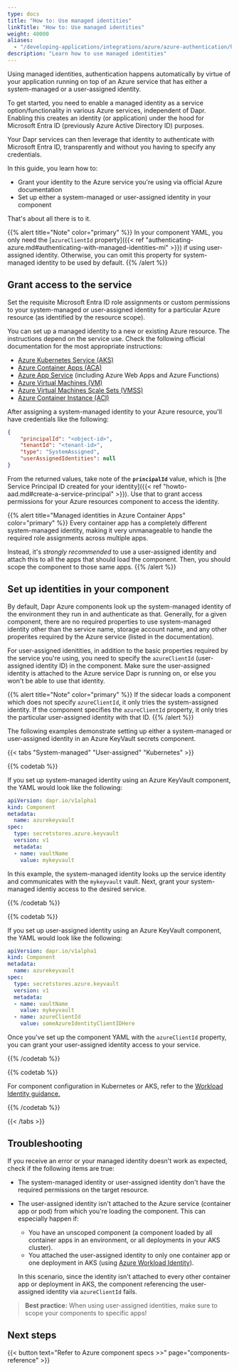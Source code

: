 ```yaml
---
type: docs
title: "How to: Use managed identities"
linkTitle: "How to: Use managed identities"
weight: 40000
aliases:
  - "/developing-applications/integrations/azure/azure-authentication/howto-msi/"
description: "Learn how to use managed identities"
---
```


Using managed identities, authentication happens automatically by virtue of your application running on top of an Azure service that has either a system-managed or a user-assigned identity. 

To get started, you need to enable a managed identity as a service option/functionality in various Azure services, independent of Dapr. Enabling this creates an identity (or application) under the hood for Microsoft Entra ID (previously Azure Active Directory ID) purposes.

Your Dapr services can then leverage that identity to authenticate with Microsoft Entra ID, transparently and without you having to specify any credentials.

In this guide, you learn how to:
- Grant your identity to the Azure service you're using via official Azure documentation
- Set up either a system-managed or user-assigned identity in your component


That's about all there is to it.

{{% alert title="Note" color="primary" %}}
In your component YAML, you only need the [`azureClientId` property]({{< ref "authenticating-azure.md#authenticating-with-managed-identities-mi" >}}) if using user-assigned identity. Otherwise, you can omit this property for system-managed identity to be used by default.
{{% /alert %}}

## Grant access to the service

Set the requisite Microsoft Entra ID role assignments or custom permissions to your system-managed or user-assigned identity for a particular Azure resource (as identified by the resource scope).

You can set up a managed identity to a new or existing Azure resource. The instructions depend on the service use. Check the following official documentation for the most appropriate instructions:

- [Azure Kubernetes Service (AKS)](https://docs.microsoft.com/azure/aks/use-managed-identity)
- [Azure Container Apps (ACA)](https://learn.microsoft.com/azure/container-apps/dapr-components?tabs=yaml#using-managed-identity)
- [Azure App Service](https://docs.microsoft.com/azure/app-service/overview-managed-identity) (including Azure Web Apps and Azure Functions)
- [Azure Virtual Machines (VM)](https://docs.microsoft.com/azure/active-directory/managed-identities-azure-resources/qs-configure-cli-windows-vm)
- [Azure Virtual Machines Scale Sets (VMSS)](https://docs.microsoft.com/azure/active-directory/managed-identities-azure-resources/qs-configure-cli-windows-vmss)
- [Azure Container Instance (ACI)](https://docs.microsoft.com/azure/container-instances/container-instances-managed-identity)

After assigning a system-managed identity to your Azure resource, you'll have credentials like the following:

```json
{
    "principalId": "<object-id>",
    "tenantId": "<tenant-id>",
    "type": "SystemAssigned",
    "userAssignedIdentities": null
}
```

From the returned values, take note of the **`principalId`** value, which is [the Service Principal ID created for your identity]({{< ref "howto-aad.md#create-a-service-principal" >}}). Use that to grant access permissions for your Azure resources component to access the identity.

{{% alert title="Managed identities in Azure Container Apps" color="primary" %}}
Every container app has a completely different system-managed identity, making it very unmanageable to handle the required role assignments across multiple apps. 

Instead, it's _strongly recommended_ to use a user-assigned identity and attach this to all the apps that should load the component. Then, you should scope the component to those same apps.
{{% /alert %}}

## Set up identities in your component

By default, Dapr Azure components look up the system-managed identity of the environment they run in and authenticate as that. Generally, for a given component, there are no required properties to use system-managed identity other than the service name, storage account name, and any other properites required by the Azure service (listed in the documentation). 

For user-assigned idenitities, in addition to the basic properties required by the service you're using, you need to specify the `azureClientId` (user-assigned identity ID) in the component. Make sure the user-assigned identity is attached to the Azure service Dapr is running on, or else you won't be able to use that identity.

{{% alert title="Note" color="primary" %}}
If the sidecar loads a component which does not specify `azureClientId`, it only tries the system-assigned identity. If the component specifies the `azureClientId` property, it only tries the particular user-assigned identity with that ID.
{{% /alert %}}

The following examples demonstrate setting up either a system-managed or user-assigned identity in an Azure KeyVault secrets component.

{{< tabs "System-managed" "User-assigned" "Kubernetes" >}}

 <!-- system managed -->
{{% codetab %}}

If you set up system-managed identity using an Azure KeyVault component, the YAML would look like the following:

```yml
apiVersion: dapr.io/v1alpha1
kind: Component
metadata:
  name: azurekeyvault
spec:
  type: secretstores.azure.keyvault
  version: v1
  metadata:
  - name: vaultName
    value: mykeyvault
```

In this example, the system-managed identity looks up the service identity and communicates with the `mykeyvault` vault. Next, grant your system-managed identiy access to the desired service.

{{% /codetab %}}

 <!-- user assigned -->
{{% codetab %}}

If you set up user-assigned identity using an Azure KeyVault component, the YAML would look like the following:

```yml
apiVersion: dapr.io/v1alpha1
kind: Component
metadata:
  name: azurekeyvault
spec:
  type: secretstores.azure.keyvault
  version: v1
  metadata:
  - name: vaultName
    value: mykeyvault
  - name: azureClientId
    value: someAzureIdentityClientIDHere
```

Once you've set up the component YAML with the `azureClientId` property, you can grant your user-assigned identity access to your service.

{{% /codetab %}}

 <!-- k8s -->
{{% codetab %}}

For component configuration in Kubernetes or AKS, refer to the [Workload Identity guidance.](https://learn.microsoft.com/azure/aks/workload-identity-overview?tabs=dotnet)

{{% /codetab %}}

{{< /tabs >}}

## Troubleshooting

If you receive an error or your managed identity doesn't work as expected, check if the following items are true:

- The system-managed identity or user-assigned identity don't have the required permissions on the target resource.
- The user-assigned identity isn't attached to the Azure service (container app or pod) from which you're loading the component. This can especially happen if:
  - You have an unscoped component (a component loaded by all container apps in an environment, or all deployments in your AKS cluster). 
  - You attached the user-assigned identity to only one container app or one deployment in AKS (using [Azure Workload Identity](https://learn.microsoft.com/azure/aks/workload-identity-overview?tabs=dotnet)). 
  
  In this scenario, since the identity isn't attached to every other container app or deployment in AKS, the component referencing the user-assigned identity via `azureClientId` fails.

> **Best practice:** When using user-assigned identities, make sure to scope your components to specific apps!

## Next steps

{{< button text="Refer to Azure component specs >>" page="components-reference" >}}

